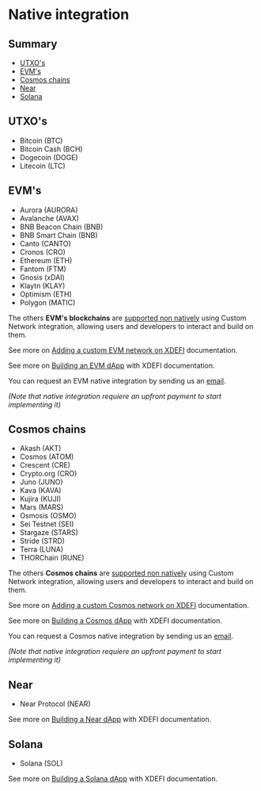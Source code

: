 # Native integration

## Summary
- [UTXO's](#utxo-s)
- [EVM's](#evm-s)
- [Cosmos chains](#cosmos-chains)
- [Near](#near)
- [Solana](#solana)

## UTXO's
- Bitcoin (BTC)
- Bitcoin Cash (BCH)
- Dogecoin (DOGE)
- Litecoin (LTC)

## EVM's
- Aurora (AURORA)
- Avalanche (AVAX)
- BNB Beacon Chain (BNB)
- BNB Smart Chain (BNB)
- Canto (CANTO)
- Cronos (CRO) 
- Ethereum (ETH)
- Fantom (FTM)
- Gnosis (xDAI)
- Klaytn (KLAY)
- Optimism (ETH)
- Polygon (MATIC)

The others **EVM's blockchains** are [supported non natively](./custom-integration) using Custom Network integration, allowing users and developers to interact and build on them.

See more on [Adding a custom EVM network on XDEFI](./how-to-add-custom-network) documentation.

See more on [Building an EVM dApp](/developers/build-evm-dapp) with XDEFI documentation.

You can request an EVM native integration by sending us an [email](mailto:integration@xdefi.io).

*(Note that native integration requiere an upfront payment to start implementing it)*

## Cosmos chains
- Akash (AKT)
- Cosmos (ATOM)
- Crescent (CRE)
- Crypto.org (CRO)
- Juno (JUNO)
- Kava (KAVA)
- Kujira (KUJI)
- Mars (MARS)
- Osmosis (OSMO)
- Sei Testnet (SEI)
- Stargaze (STARS)
- Stride (STRD)
- Terra (LUNA)
- THORChain (RUNE)

The others **Cosmos chains** are [supported non natively](./custom-integration) using Custom Network integration, allowing users and developers to interact and build on them.

See more on [Adding a custom Cosmos network on XDEFI](./how-to-add-custom-network) documentation.

See more on [Building a Cosmos dApp](/developers/build-cosmos-dapp) with XDEFI documentation.

You can request a Cosmos native integration by sending us an [email](mailto:integration@xdefi.io).

*(Note that native integration requiere an upfront payment to start implementing it)*

## Near
- Near Protocol (NEAR)

See more on [Building a Near dApp](/developers/build-near-dapp) with XDEFI documentation.

## Solana
- Solana (SOL)

See more on [Building a Solana dApp](/developers/build-solana-dapp) with XDEFI documentation.